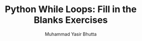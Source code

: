 ---
layout: fill-blanks
title: "Python While Loops: Fill in the Blanks Exercises"
description: Improve your Python while loop skills with interactive fill-in-the-blanks exercises designed for beginners. Practice essential loop concepts and solidify your understanding.
keywords: Python, while loops, fill in the blanks, Python exercises, beginner Python, programming practice, Python loops, coding drills, learn Python, interactive exercises
author: "Muhammad Yasir Bhutta"
toc: toc/python.html
topic: "loop-control-statements"
course: "python"
prev: /python/docs/loop-control-statements/practice-and-progress/true-false-loop-control-statements.html
next: /python/docs/loop-control-statements/practice-and-progress/mcqs-loop-control-statements.html
show_practice_progress: true
show_mini_project: null
show_toc: true
breadcrumb:
  - title: Home
    url: /
  - title: python
    url: /python/
  - title: Control Flow
    url: /python/docs/control-flow/
  - title: loop-control-statements
    url: /python/docs/loop-control-statements/
---